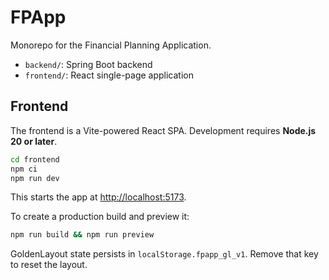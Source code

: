 # FPApp

Monorepo for the Financial Planning Application.

- `backend/`: Spring Boot backend
- `frontend/`: React single-page application

## Frontend

The frontend is a Vite-powered React SPA. Development requires **Node.js 20 or later**.

```bash
cd frontend
npm ci
npm run dev
```

This starts the app at [http://localhost:5173](http://localhost:5173).

To create a production build and preview it:

```bash
npm run build && npm run preview
```

GoldenLayout state persists in `localStorage.fpapp_gl_v1`. Remove that key to reset the layout.
